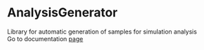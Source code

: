 # AnalysisGenerator
Library for automatic generation of samples for simulation analysis <br>
Go to documentation <a href="https://claudeto80.github.io/Opti_plus_plus/docs/html/index.html"> page</a>
